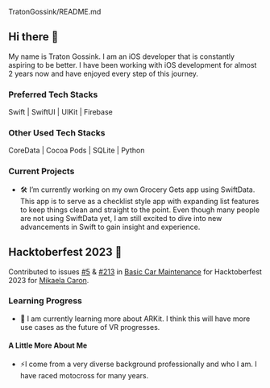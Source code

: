 TratonGossink/README.md

## Hi there 👋
My name is Traton Gossink. I am an iOS developer that is constantly aspiring to be better. I have been working with iOS development for almost 2 years now and have enjoyed every step of this journey. 

### Preferred Tech Stacks
 Swift | SwiftUI | UIKit | Firebase
### Other Used Tech Stacks
CoreData | Cocoa Pods | SQLite | Python

### Current Projects
- 🛠️ I’m currently working on my own Grocery Gets app using SwiftData. This app is to serve as a checklist style app with expanding list features to keep things clean and straight to the point.  Even though many people are not using SwiftData yet, I am still excited to dive into new advancements in Swift to gain insight and experience.

## Hacktoberfest 2023 🎃

Contributed to issues [#5](https://github.com/mikaelacaron/Basic-Car-Maintenance/issues/5) & [#213](https://github.com/mikaelacaron/Basic-Car-Maintenance/issues/213) in [Basic Car Maintenance](https://github.com/mikaelacaron/Basic-Car-Maintenance) for Hacktoberfest 2023 for [Mikaela Caron](https://github.com/mikaelacaron).

### Learning Progress
- 🌱 I am currently learning more about ARKit. I think this will have more use cases as the future of VR progresses.

#### A Little More About Me
- ⚡I come from a very diverse background professionally and who I am. I have raced motocross for many years. 

